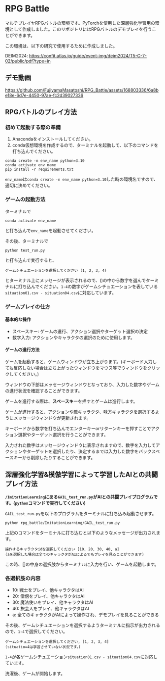 # RPG Battle
マルチプレイヤRPGバトルの環境です。PyTorchを使用した深層強化学習用の環境として作成しました。このリポジトリにはRPGバトルのデモプレイを行うことができます。

<!--実際のデモプレイ動画を以下のURLにて公開しております。-->
<!--https://youtu.be/L2V-pbWtrGk --> 

この環境は、以下の研究で使用するために作成しました。

DEIM2024: https://confit.atlas.jp/guide/event-img/deim2024/T5-C-7-02/public/pdf?type=in


## デモ動画

https://github.com/FujiyamaMasatoshi/RPG_Battle/assets/168803336/6a8be18e-6d7e-4450-97ae-fc2d39027336



## RPGバトルのプレイ方法

### 初めて起動する際の準備
1. Anacondaをインストールしてください。
2. conda仮想環境を作成するので、ターミナルを起動して、以下のコマンドを打ち込んでください。

```
conda create -n env_name python=3.10
conda activate env_name
pip install -r requirements.txt
```

`env_name`は`conda create -n env_name python=3.10`した時の環境名ですので、適切に決めてください。

### ゲームの起動方法
ターミナルで 
```
conda activate env_name
```
と打ち込んで`env_name`を起動させてください。

その後、ターミナルで
```
python test_run.py
```
と打ち込んで実行すると、
```
ゲームシチュエーションを選択してください (1, 2, 3, 4)
```
とターミナル上にメッセージが表示されるので、()の中から数字を選んでターミナルに打ち込んでください。`1-4`の数字がゲームシチュエーションを表している`situation01.csv - situation04.csv`に対応しています。




### ゲームプレイの仕方


#### 基本的な操作
* スペースキー: ゲームの進行、アクション選択やターゲット選択の決定
* 数字入力: アクションやキャラクタの選択のために使用します。


#### ゲームの進行方法

ゲームを起動すると、ゲームウィンドウが立ち上がります。(キーボード入力しても反応しない場合は立ち上がったウィンドウをマウス等でウィンドウをクリックしてください。)

ウィンドウの下部はメッセージウィンドウとなっており、入力した数字やゲームの進行状況を確認することができます。

ゲームを進行する際は、**スペースキー**を押すとゲームは進行します。

ゲームが進行すると、アクションや敵キャラクタ、味方キャラクタを選択するようにメッセージウィンドウが更新されます。

キーボードから数字を打ち込んでエンターキーorリターンキーを押すことでアクション選択やターゲット選択を行うことができます。

入力された数字はメッセージウィンドウに表示されますので、数字を入力してアクションやターゲットを選択したり、決定するまでは入力した数字をバックスペースキーから削除したりすることができます。

## 深層強化学習&模倣学習によって学習したAIとの共闘プレイ方法
**`/ImitationLearning`にある`GAIL_test_run.py`がAIとの共闘プレイプログラムです。(`python`コマンドで実行してください)**

<!-- ### AI共闘プログラムの起動方法
ターミナルを立ち上げてconda仮想環境の`env_name`を起動します。
(`env_name`は`requirements.txt`を`pip install -r requirements.txt`をした環境です。)

```
conda activate env_name
```

`rpg_battle`のディレクトリまでcdコマンドで移動してください。

```
cd /path/to/your/directory/.../rpg_battle
```

`python rpg_battle/ImitationLearning/GAIL_test_run.py`は自身のディレクトリに変更してください。

`rpg_battle/ImitationLearning/GAIL_test_run.py`を起動させるため以下のプロンプトを打ち込んでください。

pwdコマンドでターミナルから
```
/Users/.../rpg_battle
```
となっているのを確認できたら、
以下のコマンドをターミナルに打ち込んでAIとの共闘プレイを行います。 -->

`GAIL_test_run.py`を以下のプログラムをターミナルに打ち込み起動させます。

```
python rpg_battle/ImitationLearning/GAIL_test_run.py
```

上記のコマンドをターミナルに打ち込むと以下のようなメッセージが出力されます。

```
操作するキャラクタidを選択してください [10, 20, 30, 40, a]
(aを選択した場合は全てのキャラクタがAIによるでもプレイを見ることができます)
```

この時、[]の中身の選択肢からターミナルに入力を行い、ゲームを起動します。
### 各選択肢の内容
* 10: 戦士をプレイ、他キャラクタはAI
* 20: 僧侶をプレイ、他キャラクタはAI
* 30: 魔法使いをプレイ、他キャラクタはAI
* 40: 旅芸人をプレイ、他キャラクタはAI
* a: 全てのキャラクタがAIによって操作され、デモプレイを見ることができる

その後、ゲームシチュエーションを選択するようターミナルに指示が出力されるので、`1-4`で選択してください。
```
ゲームシチュエーションを選択してください, [1, 2, 3, 4]
(situatio=4は学習させていない状況です。)
```
`1-4`が各ゲームシチュエーション`situation01.csv - situation04.csv`に対応しています。

洗濯後、ゲームが開始します。
